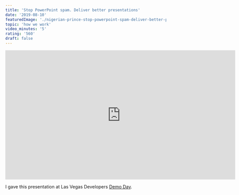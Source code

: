 ```yaml
---
title: 'Stop PowerPoint spam. Deliver better presentations'
date: '2019-08-10'
featuredImage: './nigerian-prince-stop-powerpoint-spam-deliver-better-presentations-mike-zetlow.jpg'
topic: 'how we work'
video_minutes: '5'
rating: '560'
draft: false
---
```


<iframe src="https://player.vimeo.com/video/353151534?color=ffffff&title=0&byline=0&portrait=0" width="720" height="405" frameborder="0" webkitallowfullscreen mozallowfullscreen allowfullscreen></iframe>

I gave this presentation at Las Vegas Developers [Demo Day](https://www.developers.vegas/).
